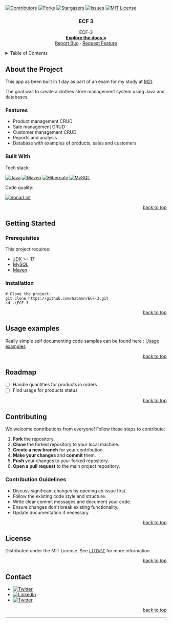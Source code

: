 <!--suppress ALL, HtmlUnknownAnchorTarget -->
<a id="readme-top"></a>

[![Contributors][contributors-shield]][contributors-url]
[![Forks][forks-shield]][forks-url]
[![Stargazers][stars-shield]][stars-url]
[![Issues][issues-shield]][issues-url]
[![MIT License][license-shield]][license-url]

<h3 align="center">ECF 3</h3>



<div align="center">
  <p>
    ECF-3
    <br />
    <a href="https://github.com/Gabann/ECF-3/tree/69091fd8c1a8b580d59ac3888c192f47f9ec7ae2/documentation"><strong>Explore the docs »</strong></a>
    <br />
    <a href="https://github.com/gabann/ECF-3/issues">Report Bug</a>
    ·
    <a href="https://github.com/gabann/ECF-3/issues">Request Feature</a>
  </p>
</div>



<!-- TABLE OF CONTENTS -->
<details>
  <summary>Table of Contents</summary>
  <ol>
    <li>
      <a href="#about-the-project">About The Project</a>
      <ul>
        <li><a href="#built-with">Built With</a></li>
      </ul>
    </li>
    <li>
      <a href="#getting-started">Getting Started</a>
      <ul>
        <li><a href="#prerequisites">Prerequisites</a></li>
        <li><a href="#installation">Installation</a></li>
      </ul>
    </li>
    <li><a href="#usage">Usage</a></li>
    <li><a href="#preview">Preview</a></li>
    <li><a href="#roadmap">Roadmap</a></li>
    <li><a href="#contributing">Contributing</a></li>
    <li><a href="#license">License</a></li>
    <li><a href="#contact">Contact</a></li>
  </ol>
</details>

<!-- ABOUT THE PROJECT -->

## About the Project

This app as been built in 1 day as part of an exam for my study at [M2I](https://www.m2iformation.fr/).

The goal was to create a clothes store management system using Java and databases.

### Features

- Product management CRUD
- Sale management CRUD
- Customer management CRUD
- Reports and analysis
- Database with examples of products, sales and customers

### Built With

Tech stack:

[![Java][JavaBadge]][JavaUrl]
[![Maven][MavenBadge]][MavenUrl]
[![Hibernate][HibernateBadge]][HibernateUrl]
[![MySQL][MySQLBadge]][MySQLUrl]

Code quality:

[![SonarLint][SonarLintBadge]][SonarLintUrl]

<div align="right"><a href="#readme-top">back to top</a></div>



<!-- GETTING STARTED -->

## Getting Started

### Prerequisites

This project requires:

- [JDK](https://www.oracle.com/java/technologies/downloads/) >= 17
- [MySQL](https://www.mysql.com/)
- [Maven](https://maven.apache.org/)

### Installation

```
# Clone the project:
git clone https://github.com/Gabann/ECF-3.git
cd .\ECF-3
```

<div align="right"><a href="#readme-top">back to top</a></div>

<!-- USAGE EXAMPLES -->

## Usage examples

Really simple self documenting code samples can be found
here : [Usage examples](https://github.com/Gabann/ECF-3/tree/master/src/main/java/org/example/code_examples)

<div align="right"><a href="#readme-top">back to top</a></div>

## Roadmap

- [ ] Handle quantities for products in orders
- [ ] Find usage for products status

<div align="right"><a href="#readme-top">back to top</a></div>



<!-- CONTRIBUTING -->

## Contributing

We welcome contributions from everyone! Follow these steps to contribute:

1. **Fork** the repository.
2. **Clone** the forked repository to your local machine.
3. **Create a new branch** for your contribution.
4. **Make your changes** and **commit** them.
5. **Push** your changes to your forked repository.
6. **Open a pull request** to the main project repository.

### Contribution Guidelines

- Discuss significant changes by opening an issue first.
- Follow the existing code style and structure.
- Write clear commit messages and document your code.
- Ensure changes don't break existing functionality.
- Update documentation if necessary.

<div align="right"><a href="#readme-top">back to top</a></div>

<!-- LICENSE -->

## License

Distributed under the MIT License. See [`LICENSE`](https://github.com/Gabann/ECF-3/blob/master/LICENSE) for more information.

<div align="right"><a href="#readme-top">back to top</a></div>



<!-- CONTACT -->

## Contact

- [![Twitter][gmail-shield]][gmail-url]
- [![LinkedIn][linkedin-shield]][linkedin-url]
- [![Twitter][twitter-shield]][twitter-url]

<div align="right"><a href="#readme-top">back to top</a></div>


---------------------------------------------------------------


[repo-link]: https://github.com/Gabann/ECF-3

[contributors-shield]: https://img.shields.io/github/contributors/gabann/ECF-3.svg?style=for-the-badge

[contributors-url]: https://github.com/gabann/ECF-3/graphs/contributors

[forks-shield]: https://img.shields.io/github/forks/gabann/ECF-3.svg?style=for-the-badge

[forks-url]: https://github.com/gabann/ECF-3/network/members

[stars-shield]: https://img.shields.io/github/stars/gabann/ECF-3.svg?style=for-the-badge

[stars-url]: https://github.com/gabann/ECF-3/stargazers

[issues-shield]: https://img.shields.io/github/issues/gabann/ECF-3.svg?style=for-the-badge

[issues-url]: https://github.com/gabann/ECF-3/issues

[license-shield]: https://img.shields.io/github/license/gabann/ECF-3.svg?style=for-the-badge

[license-url]: https://github.com/gabann/ECF-3/blob/master/LICENSE

[linkedin-shield]: https://img.shields.io/badge/-LinkedIn-black.svg?style=for-the-badge&logo=linkedin&colorB=555

[linkedin-url]: https://linkedin.com/in/linkedin_username

[twitter-shield]: https://img.shields.io/badge/Twitter-1DA1F2?style=for-the-badge&logo=twitter&logoColor=white

[twitter-url]: https://twitter.com/gabandev

[gmail-shield]: https://img.shields.io/badge/Gmail-EA4335.svg?style=for-the-badge&logo=Gmail&logoColor=white

[gmail-url]: mailto:gabin.deboulogne@gmail.com

[JavaBadge]: https://img.shields.io/badge/Java-ED8B00?style=for-the-badge&logo=java&logoColor=white

[JavaUrl]: https://www.java.com/

[HibernateBadge]: https://img.shields.io/badge/Hibernate-59666C?style=for-the-badge&logo=hibernate&logoColor=white

[HibernateUrl]: https://hibernate.org/

[MySQLBadge]: https://img.shields.io/badge/MySQL-00000F?style=for-the-badge&logo=mysql&logoColor=white

[MySQLUrl]: https://www.mysql.com/

[SonarLintBadge]: https://img.shields.io/badge/SonarLint-CB2029?logo=sonarlint&logoColor=white&style=for-the-badge

[SonarLintUrl]: https://www.sonarlint.org/

[MavenBadge]: https://img.shields.io/badge/Maven-C71A36?style=for-the-badge&logo=apache-maven&logoColor=white

[MavenUrl]: https://maven.apache.org/
